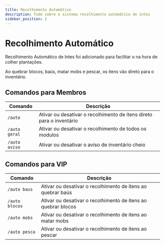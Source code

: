 ```yaml
---
title: Recolhimento Automático
description: Tudo sobre o sistema recolhimento automático de intes
sidebar_position: 2
---
```


# Recolhimento Automático

Recolhimento Automático de Intes foi adicionado para facilitar o na hora de colher plantações.

Ao quebrar blocos, baús, matar mobs e pescar, os itens vão direto para o inventário.

## Comandos para Membros
| Comando | Descrição |
| ----- | ------- |
| `/auto` | Ativar ou desativar o recolhimento de itens direto para o inventário |
| `/auto geral` | Ativar ou desativar o recolhimento de todos os modulos |
| `/auto aviso` | Ativar ou desativar o aviso de inventário cheio |

## Comandos para VIP
| Comando | Descrição |
| ----- | ------- |
| `/auto baus` | Ativar ou desativar o recolhimento de itens ao quebrar baús |
| `/auto blocos` | Ativar ou desativar o recolhimento de itens ao quebrar blocos |
| `/auto mobs` | Ativar ou desativar o recolhimento de itens ao matar mobs  |
| `/auto pesca` | Ativar ou desativar o recolhimento de itens ao pescar |

